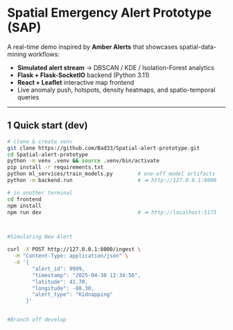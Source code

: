 # Spatial Emergency Alert Prototype (SAP)

A real-time demo inspired by **Amber Alerts** that showcases spatial-data-mining
workflows:

* **Simulated alert stream** → DBSCAN / KDE / Isolation-Forest analytics  
* **Flask + Flask-SocketIO** backend (Python 3.11)  
* **React + Leaflet** interactive map frontend  
* Live anomaly push, hotspots, density heatmaps, and spatio-temporal queries

---

## 1  Quick start (dev)

```bash
# clone & create venv
git clone https://github.com/Bad33/Spatial-alert-prototype.git
cd Spatial-alert-prototype
python -m venv .venv && source .venv/bin/activate
pip install -r requirements.txt
python ml_services/train_models.py        # one-off model artifacts
python -m backend.run                     # ➜ http://127.0.0.1:8000

# in another terminal
cd frontend
npm install
npm run dev                               # ➜ http://localhost:5173



#Simulating New Alert

curl -X POST http://127.0.0.1:8000/ingest \
  -H "Content-Type: application/json" \
  -d '{
        "alert_id": 9999,
        "timestamp": "2025-04-30 12:34:56",
        "latitude": 41.70,
        "longitude": -88.30,
        "alert_type": "Kidnapping"
      }'


#Branch off develop